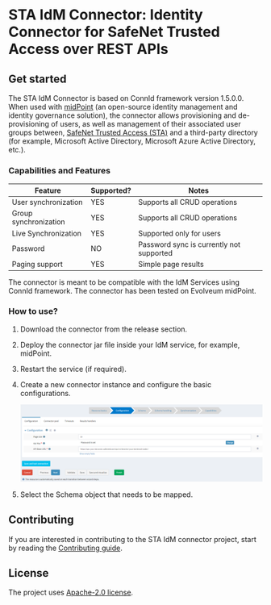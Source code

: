
# STA IdM Connector: Identity Connector for SafeNet Trusted Access over REST APIs

## Get started

The STA IdM Connector is based on ConnId framework version 1.5.0.0. When used with [midPoint][def] (an open-source identity management and identity governance solution), the connector allows provisioning and de-provisioning of users, as well as management of their associated user groups between, [SafeNet Trusted Access (STA)][def2] and a third-party directory (for example, Microsoft Active Directory, Microsoft Azure Active Directory, etc.).

### Capabilities and Features

| Feature                | Supported?    | Notes                                      |
| ---------------------- | ------------- | ----------------------------               |
| User synchronization   | YES           | Supports all CRUD operations               |
| Group synchronization  | YES           | Supports all CRUD operations               |
| Live Synchronization   | YES           | Supported only for users                   |
| Password               | NO            | Password sync is currently not supported   |
| Paging support         | YES           | Simple page results                        |


The connector is meant to be compatible with the IdM Services using ConnId framework. The connector has been tested on Evolveum midPoint.


### How to use?

1. Download the connector from the release section.
2. Deploy the connector jar file inside your IdM service, for example, midPoint.
3. Restart the service (if required).
4. Create a new connector instance and configure the basic configurations.

   ![Basic Configuration](basic-config.png)

5. Select the Schema object that needs to be mapped.


## Contributing

If you are interested in contributing to the STA IdM connector project, start by reading the [Contributing guide](/CONTRIBUTING.md).


## License

The project uses [Apache-2.0 license](/LICENSE).

[def]: https://docs.evolveum.com/midpoint/
[def2]: https://cpl.thalesgroup.com/access-management/safenet-trusted-access